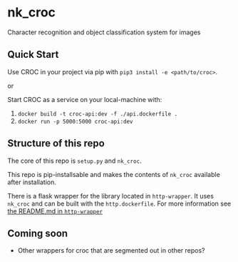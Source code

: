 # nk_croc
Character recognition and object classification system for images

## Quick Start

Use CROC in your project via pip with `pip3 install -e <path/to/croc>`.

or

Start CROC as a service on your local-machine with:

1) `docker build -t croc-api:dev -f ./api.dockerfile .`
2) `docker run -p 5000:5000 croc-api:dev`

## Structure of this repo

The core of this repo is `setup.py` and `nk_croc`. 

This repo is pip-installsable and makes the contents of `nk_croc` available after installation.

There is a flask wrapper for the library located in `http-wrapper`. It uses `nk_croc` and can be built with the `http.dockerfile`. For more information see [the README.md in `http-wrapper`](./http-wrapper/README.md)

## Coming soon

- Other wrappers for croc that are segmented out in other repos?
